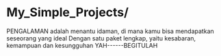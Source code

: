 # My_Simple_Projects/
PENGALAMAN adalah menantu idaman, di mana kamu bisa mendapatkan seseorang yang ideal
Dengan satu paket lengkap, yaitu kesabaran, kemampuan dan kesungguhan
                             YAH------BEGITULAH
